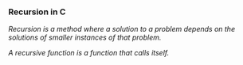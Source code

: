 ### Recursion in C


*Recursion is a method where a solution to a problem depends on the solutions of smaller instances of that problem.*

*A recursive function is a function that calls itself.*
